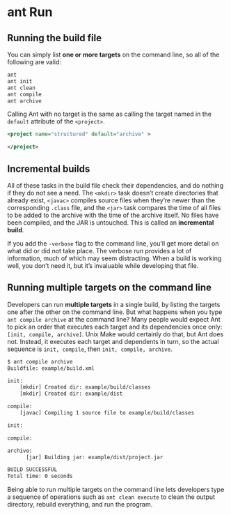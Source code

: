 # ant Run

## Running the build file

You can simply list **one or more targets** on the command line, so all of the following are valid:

```xml
ant
ant init
ant clean
ant compile
ant archive
```

Calling Ant with no target is the same as calling the target named in the `default` attribute of the `<project>`.

```xml
<project name="structured" default="archive" >

</project>
```

## Incremental builds

All of these tasks in the build file check their dependencies, and do nothing if they do not see a need. The `<mkdir>` task doesn’t create directories that already exist, `<javac>` compiles source files when they’re newer than the corresponding `.class` file, and the `<jar>` task compares the time of all files to be added to the archive with the time of the archive itself. No files have been compiled, and the JAR is untouched. This is called an **incremental build**.

If you add the `-verbose` flag to the command line, you’ll get more detail on what did or did not take place. The verbose run provides a lot of information, much of which may seem distracting. When a build is working well, you don’t need it, but it’s invaluable while developing that file.

## Running multiple targets on the command line

Developers can run **multiple targets** in a single build, by listing the targets one after the other on the command line. But what happens when you type `ant compile archive` at the command line? Many people would expect Ant to pick an order that executes each target and its dependencies once only: `[init, compile, archive]`. Unix Make would certainly do that, but Ant does not. Instead, it executes each target and dependents in turn, so the actual sequence is `init, compile`, then `init, compile, archive`.

```bash
$ ant compile archive
Buildfile: example/build.xml

init:
    [mkdir] Created dir: example/build/classes
    [mkdir] Created dir: example/dist

compile:
    [javac] Compiling 1 source file to example/build/classes

init:

compile:

archive:
      [jar] Building jar: example/dist/project.jar

BUILD SUCCESSFUL
Total time: 0 seconds
```

Being able to run multiple targets on the command line lets developers type a sequence of operations such as `ant clean execute` to clean the output directory, rebuild everything, and run the program.


